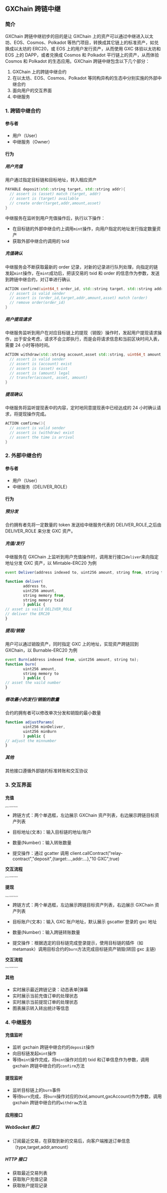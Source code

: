 ## GXChain 跨链中继

### 简介

GXChain 跨链中继初步的目的是让 GXChain 上的资产可以通过中继进入以太坊、EOS、Cosmos、Polkadot 等热门项目，转换成其它链上的标准资产，如兑换成以太坊的 ERC20，或 EOS 上的用户发行资产，从而使用 GXC 体验以太坊和 EOS 上的 DAPP，或者兑换成 Cosmos 和 Polkadot 平行链上的资产，从而体验 Cosmos 和 Polkadot 的生态应用。GXChain 跨链中继包含以下几个部分：

1. GXChain 上的跨链中继合约
2. 在以太坊、EOS、Cosmos、Polkadot 等同构异构的生态中分别实施的外部中继合约
3. 面向用户的交互界面
4. 中继服务

### 1. 跨链中继合约

#### 参与者

- 用户（User）
- 中继服务（Owner）

#### 行为

##### 用户充值

用户通过指定目标链和目标地址，转入相应资产

```C++
PAYABLE deposit(std::string target, std::string addr){
  // assert is (asset) match (target, addr)
  // assert is (target) available
  // create order(target,addr,amount,asset)
}
```

中继服务在监听到用户充值操作后，执行以下操作：

- 在目标链的外部中继合约上调用`mint`操作，向用户指定的地址发行指定数量资产
- 获取外部中继合约调用的 txid

##### 充值确认

中继服务会不断获取最新的 order 记录，对新的记录进行队列处理，向指定的链发起`mint`操作，在`mint`成功后，把该交易的 txid 和 order 的信息作为参数，发送到跨链中继合约，对订单进行确认

```c++
ACTION confirmd(uint64_t order_id, std::string target, std::string addr, uint64_t amount, uint64_t asset){
  // assert is valid sender
  // assert is (order_id,target,addr,amount,asset) match (order)
  // remove order(order_id)
}
```

##### 用户提现请求

中继服务监听到用户在对应目标链上的提现（销毁）操作时，发起用户提现请求操作，出于安全考虑，请求不会立即执行，而是会将请求信息和当前区块时间入表，需要 24 小时等待时间。

```C++
ACTION withdraw(std::string account,asset std::string, uint64_t amount,std::string from_target, std::string txid){
  // assert is valid sender
  // assert is (account) exist
  // assert is (asset) exist
  // assert is (amount) legal
  // transfer(account, asset, amount)
}
```

##### 提现确认

中继服务将监听提现表中的内容，定时地同意提现表中已经达成的 24 小时确认请求，将提现操作完成。

```C++
ACTION comfirmw(){
  // assert is valid sender
  // assert is (withdraw) exist
  // assert the time is arrival
}
```

### 2. 外部中继合约

#### 参与者

- 用户（User）
- 中继服务（DELIVER_ROLE）

#### 行为

##### 预分发

合约拥有者先将一定数量的 token 发送给中继服务代表的 DELIVER_ROLE,之后由 DELIVER_ROLE 来分发 GXC 资产。

##### 充值/发行

中继服务在 GXChain 上监听到用户充值操作时，调用发行接口`deliver`来向指定地址分发 GXC 资产，以 Mintable-ERC20 为例

```js
event Deliver(address indexed to, uint256 amount, string from, string txid);

function deliver(
        address to,
        uint256 amount,
        string memory from,
        string memory txid
        ) public {
// asset is vaild DELIVER_ROLE
// deliver the ERC20
}
```

##### 提现/销毁

用户可以通过销毁资产，同时指定 GXC 上的地址，实现资产跨链回到 GXChain，以 Burnable-ERC20 为例

```js
event Burn(address indexed from, uint256 amount, string to);
function burn(
        uint256 amount,
        string memory to
        ) public {
// asset the vaild number
}

```

##### 修改最小的发行/销毁的数量

合约的拥有者可以修改单次分发和销毁的最小数量

```js
function adjustParams(
        uint256 minDeliver,
        uint256 minBurn
        ) public {
// adjust the minnumber
}
```

##### 其他

其他接口遵循外部链的标准转账和交互协议

### 3. 交互界面

#### 充值

<img src="./image-20200807170954612.png" alt="image-20200807170954612" style="zoom:20%;" />

- 跨链方式：两个单选框，左边展示 GXChain 资产列表，右边展示跨链目标资产列表

- 目标地址(文本)：输入目标链的地址/账户
- 数量(Number)：输入转账数量
- 提交操作：通过 gcatter 调用 client.callContract("relay-contract","deposit",{target:...,addr:...},"10 GXC",true)

**交互流程**

<img src="./image-20200826172126006.png" alt="image-20200826172126006" style="zoom:20%;" />

#### 提现

<img src="./image-20200807170944739.png" alt="image-20200807170944739" style="zoom:20%;" />

- 跨链方式：两个单选框，左边展示跨链目标资产列表，右边展示 GXChain 资产列表

- 目标账户(文本)：输入 GXC 账户地址，默认展示 gscatter 登录的 gxc 地址
- 数量(Number)：输入跨链转账数量
- 提交操作：根据选定的目标链完成登录提示，使用目标链的插件（如 metamask）调用目标合约的`burn`方法完成目标链资产销毁(转回 gxc 主链)

**交互流程**

<img src="./image-20200826172242433.png" alt="image-20200826172242433" style="zoom:20%;" />

#### 其他

- 实时展示最近跨链记录：动态表单|弹幕
- 实时展示当前充值订单的处理状态
- 实时展示当前提现订单的处理状态
- 图表展示转入转出统计等信息

### 4. 中继服务

#### 充值监听

- 监听 gxchain 跨链中继合约的`deposit`操作
- 向目标链发起`mint`操作
- 等待`mint`操作完成，将`mint`操作对应的 txid 和订单信息作为参数，调用 gxchain 跨链中继合约的`confirm`方法

#### 提现监听

- 监听目标链上的`burn`事件
- 等待`burn`完成，将`burn`操作对应的(txid,amount,gxcAccount)作为参数，调用 gxchain 跨链中继合约的`withdraw`方法

#### 应用接口

##### WebSocket 接口

- 订阅最近交易，在获取到新的交易后，向客户端推送订单信息（type,target,addr,amount）

##### HTTP 接口

- 获取最近交易列表
- 获取账户充值记录
- 获取账户提现记录
